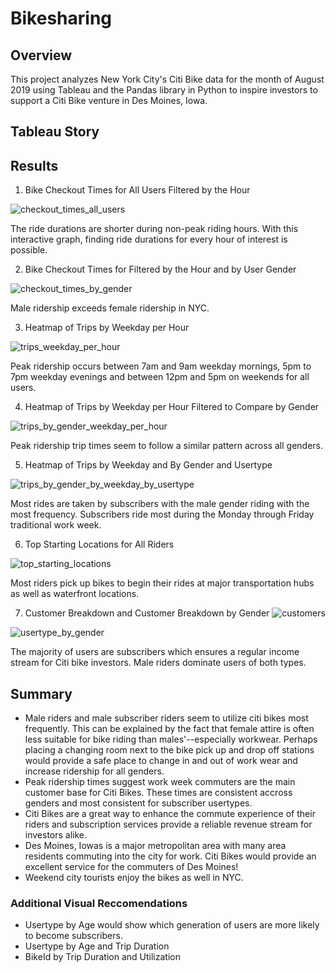 # Bikesharing

## Overview

This project analyzes New York City's Citi Bike data for the month of August 2019 using Tableau and the Pandas library in Python to inspire investors to support a Citi Bike venture in Des Moines, Iowa.

## Tableau Story



## Results

1. Bike Checkout Times for All Users Filtered by the Hour

![checkout_times_all_users](https://user-images.githubusercontent.com/107363048/204180031-7095cb81-0caf-4392-9799-996d7cb25c56.png)


The ride durations are shorter during non-peak riding hours. With this interactive graph, finding ride durations for every hour of interest is possible.

2. Bike Checkout Times for Filtered by the Hour and by User Gender

![checkout_times_by_gender](https://user-images.githubusercontent.com/107363048/204180049-bfd5c71e-700e-4fe7-95d8-c1eb0ef739f4.png)


Male ridership exceeds female ridership in NYC.

3. Heatmap of Trips by Weekday per Hour

![trips_weekday_per_hour](https://user-images.githubusercontent.com/107363048/204180072-bdd004dd-bbaa-4faa-8f4f-54ba5636a006.png)


Peak ridership occurs between 7am and 9am weekday mornings, 5pm to 7pm weekday evenings and between 12pm and 5pm on weekends for all users.

4. Heatmap of Trips by Weekday per Hour Filtered to Compare by Gender

![trips_by_gender_weekday_per_hour](https://user-images.githubusercontent.com/107363048/204180134-a2f2ac40-9533-40fd-a940-a8f8ae0b9213.png)


Peak ridership trip times seem to follow a similar pattern across all genders.

5. Heatmap of Trips by Weekday and By Gender and Usertype

![trips_by_gender_by_weekday_by_usertype](https://user-images.githubusercontent.com/107363048/204180187-07e2964f-ddc6-47e3-8569-58017622a1ee.png)


Most rides are taken by subscribers with the male gender riding with the most frequency. Subscribers ride most during the Monday through Friday traditional work week. 

6. Top Starting Locations for All Riders

![top_starting_locations](https://user-images.githubusercontent.com/107363048/204180238-3bfc946a-45c7-4763-b594-d11c548042f1.png)


Most riders pick up bikes to begin their rides at major transportation hubs as well as waterfront locations. 

7. Customer Breakdown and Customer Breakdown by Gender
![customers](https://user-images.githubusercontent.com/107363048/204180278-d3e00eda-3fcf-40c9-bf6f-99a6a1e7095b.png)

![usertype_by_gender](https://user-images.githubusercontent.com/107363048/204180285-5ac6cee6-27a5-4e74-bad7-fcd6a2477c32.png)


The majority of users are subscribers which ensures a regular income stream for Citi bike investors. Male riders dominate users of both types.

## Summary
- Male riders and male subscriber riders seem to utilize citi bikes most frequently. This can be explained by the fact that female attire is often less suitable for bike riding than males'--especially workwear.  Perhaps placing a changing room next to the bike pick up and drop off stations would provide a safe place to change in and out of work wear and increase ridership for all genders.
- Peak ridership times suggest work week commuters are the main customer base for Citi Bikes. These times are consistent accross genders and most consistent for subscriber usertypes. 
- Citi Bikes are a great way to enhance the commute experience of their riders and subscription services provide a reliable revenue stream for investors alike.
- Des Moines, Iowas is a major metropolitan area with many area residents commuting into the city for work. Citi Bikes would provide an excellent service for the commuters of Des Moines!
- Weekend city tourists enjoy the bikes as well in NYC.  

### Additional Visual Reccomendations
- Usertype by Age would show which generation of users are more likely to become subscribers.
- Usertype by Age and Trip Duration 
- BikeId by Trip Duration and Utilization

